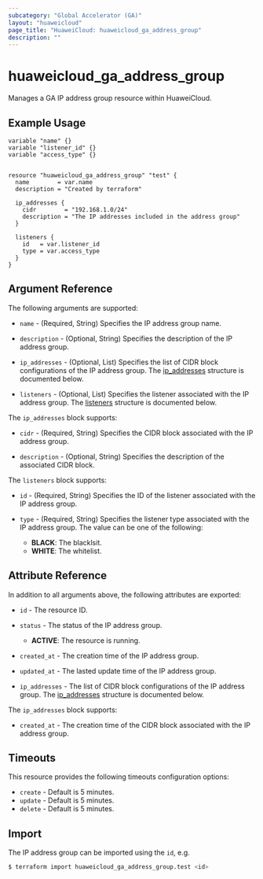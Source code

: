 ```yaml
---
subcategory: "Global Accelerator (GA)"
layout: "huaweicloud"
page_title: "HuaweiCloud: huaweicloud_ga_address_group"
description: ""
---
```


# huaweicloud_ga_address_group

Manages a GA IP address group resource within HuaweiCloud.

## Example Usage

```hcl
variable "name" {}
variable "listener_id" {}
variable "access_type" {}


resource "huaweicloud_ga_address_group" "test" {
  name        = var.name
  description = "Created by terraform"

  ip_addresses {
    cidr        = "192.168.1.0/24"
    description = "The IP addresses included in the address group"
  }

  listeners {
    id   = var.listener_id
    type = var.access_type
  }
}
```

## Argument Reference

The following arguments are supported:

* `name` - (Required, String) Specifies the IP address group name.

* `description` - (Optional, String) Specifies the description of the IP address group.

* `ip_addresses` - (Optional, List) Specifies the list of CIDR block configurations of the IP address group.
  The [ip_addresses](#address_group_ip_addresses) structure is documented below.

* `listeners` - (Optional, List) Specifies the listener associated with the IP address group.
  The [listeners](#address_group_associated_listeners) structure is documented below.

<a name="address_group_ip_addresses"></a>
The `ip_addresses` block supports:

* `cidr` - (Required, String) Specifies the CIDR block associated with the IP address group.

* `description` - (Optional, String) Specifies the description of the associated CIDR block.

<a name="address_group_associated_listeners"></a>
The `listeners` block supports:

* `id` - (Required, String) Specifies the ID of the listener associated with the IP address group.

* `type` - (Required, String) Specifies the listener type associated with the IP address group.
  The value can be one of the following:
  + **BLACK**: The blacklsit.
  + **WHITE**: The whitelist.

## Attribute Reference

In addition to all arguments above, the following attributes are exported:

* `id` - The resource ID.

* `status` - The status of the IP address group.
  + **ACTIVE**: The resource is running.

* `created_at` - The creation time of the IP address group.

* `updated_at` - The lasted update time of the IP address group.

* `ip_addresses` - The list of CIDR block configurations of the IP address group.
  The [ip_addresses](#address_group_ip_addresses_attr) structure is documented below.

<a name="address_group_ip_addresses_attr"></a>
The `ip_addresses` block supports:

* `created_at` - The creation time of the CIDR block associated with the IP address group.

## Timeouts

This resource provides the following timeouts configuration options:

* `create` - Default is 5 minutes.
* `update` - Default is 5 minutes.
* `delete` - Default is 5 minutes.

## Import

The IP address group can be imported using the `id`, e.g.

```bash
$ terraform import huaweicloud_ga_address_group.test <id>
```
